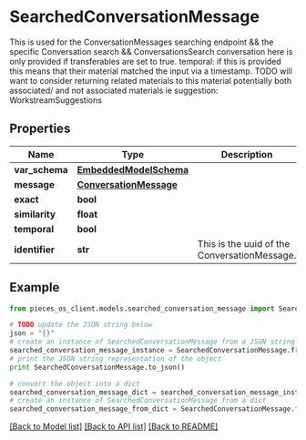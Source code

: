 # SearchedConversationMessage

This is used for the ConversationMessages searching endpoint && the specific Conversation search && ConversationsSearch  conversation here is only provided if transferables are set to true.  temporal: if this is provided this means that their material matched the input via a timestamp.  TODO will want to consider returning related materials to this material potentially both associated/ and not associated materials ie suggestion: WorkstreamSuggestions

## Properties
Name | Type | Description | Notes
------------ | ------------- | ------------- | -------------
**var_schema** | [**EmbeddedModelSchema**](EmbeddedModelSchema.md) |  | [optional] 
**message** | [**ConversationMessage**](ConversationMessage.md) |  | [optional] 
**exact** | **bool** |  | 
**similarity** | **float** |  | 
**temporal** | **bool** |  | [optional] 
**identifier** | **str** | This is the uuid of the ConversationMessage. | 

## Example

```python
from pieces_os_client.models.searched_conversation_message import SearchedConversationMessage

# TODO update the JSON string below
json = "{}"
# create an instance of SearchedConversationMessage from a JSON string
searched_conversation_message_instance = SearchedConversationMessage.from_json(json)
# print the JSON string representation of the object
print SearchedConversationMessage.to_json()

# convert the object into a dict
searched_conversation_message_dict = searched_conversation_message_instance.to_dict()
# create an instance of SearchedConversationMessage from a dict
searched_conversation_message_from_dict = SearchedConversationMessage.from_dict(searched_conversation_message_dict)
```
[[Back to Model list]](../README.md#documentation-for-models) [[Back to API list]](../README.md#documentation-for-api-endpoints) [[Back to README]](../README.md)


